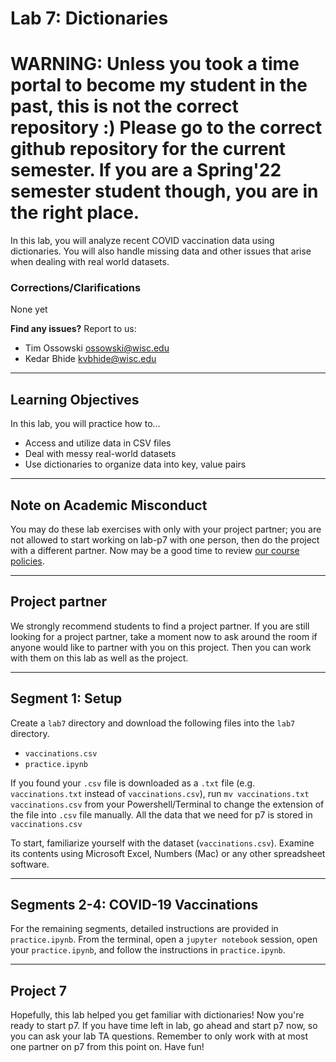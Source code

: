 # Lab 7: Dictionaries

# WARNING: Unless you took a time portal to become my student in the past, this is not the correct repository :) Please go to the correct github repository for the current semester. If you are a Spring'22 semester student though, you are in the right place.

In this lab, you will analyze recent COVID vaccination data using dictionaries. You will also handle missing data and other issues that arise when dealing with real world datasets.

### Corrections/Clarifications

None yet

**Find any issues?** Report to us:

- Tim Ossowski <ossowski@wisc.edu>
- Kedar Bhide <kvbhide@wisc.edu>

------------------------------

## Learning Objectives

In this lab, you will practice how to...
* Access and utilize data in CSV files
* Deal with messy real-world datasets
* Use dictionaries to organize data into key, value pairs

------------------------------
## Note on Academic Misconduct

You may do these lab exercises with only with your project partner; you are not allowed to start working on lab-p7 with one person, then do the project with a different partner.  Now may be a good time to review [our course policies](https://www.msyamkumar.com/cs220/s22/syllabus.html).

------------------------------

## Project partner

We strongly recommend students to find a project partner. If you are still looking for a project partner, take a moment now to ask around the room if anyone would like to partner with you on this project. Then you can work with them on this lab as well as the project.

------------------------------
## Segment 1: Setup

Create a `lab7` directory and download the following files into the `lab7` directory.

* `vaccinations.csv`
* `practice.ipynb`

If you found your `.csv` file is downloaded as a `.txt` file (e.g. `vaccinations.txt` instead of `vaccinations.csv`), run `mv vaccinations.txt vaccinations.csv` from your Powershell/Terminal to change the extension of the file into `.csv` file manually. All the data that we need for p7 is stored in `vaccinations.csv`

To start, familiarize yourself with the dataset (`vaccinations.csv`). Examine its contents using Microsoft Excel, Numbers (Mac) or any other spreadsheet software.

------------------------------

## Segments 2-4: COVID-19 Vaccinations

For the remaining segments, detailed instructions are provided in `practice.ipynb`. From the terminal, open a `jupyter notebook` session, open your `practice.ipynb`, and follow the instructions in `practice.ipynb`.

------------------------------

## Project 7

Hopefully, this lab helped you get familiar with dictionaries! Now you're ready to start p7. If you have time left in lab, go ahead and start p7 now, so you can ask your lab TA questions. Remember to only work with at most one partner on p7 from this point on. Have fun!


